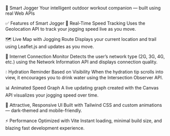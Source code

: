 🏃 Smart Jogger
Your intelligent outdoor workout companion — built using real Web APIs

✅ Features of Smart Jogger
🏃 Real-Time Speed Tracking
Uses the Geolocation API to track your jogging speed live as you move.

🗺️ Live Map with Jogging Route
Displays your current location and trail using Leaflet.js and updates as you move.

📶 Internet Connection Monitor
Detects the user’s network type (2G, 3G, 4G, etc.) using the Network Information API and displays connection quality.

💧 Hydration Reminder Based on Visibility
When the hydration tip scrolls into view, it encourages you to drink water using the Intersection Observer API.

📊 Animated Speed Graph
A live updating graph created with the Canvas API visualizes your jogging speed over time.

🎨 Attractive, Responsive UI
Built with Tailwind CSS and custom animations — dark-themed and mobile-friendly.

⚡ Performance Optimized with Vite
Instant loading, minimal build size, and blazing fast development experience.

